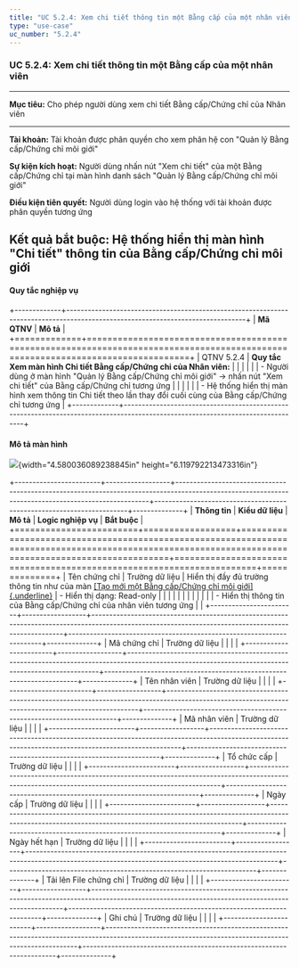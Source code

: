 ```yaml
---
title: "UC 5.2.4: Xem chi tiết thông tin một Bằng cấp của một nhân viên"
type: "use-case"
uc_number: "5.2.4"
---
```


### UC 5.2.4: Xem chi tiết thông tin một Bằng cấp của một nhân viên

  --------------------------------------------------------------------------------------------------------------------------------------------------------
  **Mục tiêu:**               Cho phép người dùng xem chi tiết Bằng cấp/Chứng chỉ của Nhân viên
  --------------------------- ----------------------------------------------------------------------------------------------------------------------------
  **Tài khoản:**              Tài khoản được phân quyền cho xem phân hệ con "Quản lý Bằng cấp/Chứng chỉ môi giới"

  **Sự kiện kích hoạt:**      Người dùng nhấn nút "Xem chi tiết" của một Bằng cấp/Chứng chỉ tại màn hình danh sách "Quản lý Bằng cấp/Chứng chỉ môi giới"

  **Điều kiện tiên quyết:**   Người dùng login vào hệ thống với tài khoản được phân quyền tương ứng

  **Kết quả bắt buộc:**       Hệ thống hiển thị màn hình "Chi tiết" thông tin của Bằng cấp/Chứng chỉ môi giới
  --------------------------------------------------------------------------------------------------------------------------------------------------------

#### Quy tắc nghiệp vụ

+-------------+--------------------------------------------------------------------------------------------------------------------------------+
| **Mã QTNV** | **Mô tả**                                                                                                                      |
+=============+================================================================================================================================+
| QTNV 5.2.4  | **Quy tắc Xem màn hình Chi tiết Bằng cấp/Chứng chỉ của Nhân viên:**                                                            |
|             |                                                                                                                                |
|             | -   Người dùng ở màn hình "Quản lý Bằng cấp/Chứng chỉ môi giới" -\> nhấn nút "Xem chi tiết" của Bằng cấp/Chứng chỉ tương ứng   |
|             |                                                                                                                                |
|             |     -   Hệ thống hiển thị màn hình xem thông tin Chi tiết theo lần thay đổi cuối cùng của Bằng cấp/Chứng chỉ tương ứng         |
+-------------+--------------------------------------------------------------------------------------------------------------------------------+

#### Mô tả màn hình

![](media/image31.png){width="4.580036089238845in" height="6.119792213473316in"}

+------------------------+------------------+----------------------------------------------------------------------------------------------------------------------------------------------------+----------------------------------------------------------------------+--------------+
| **Thông tin**          | **Kiểu dữ liệu** | **Mô tả**                                                                                                                                          | **Logic nghiệp vụ**                                                  | **Bắt buộc** |
+========================+==================+====================================================================================================================================================+======================================================================+==============+
| Tên chứng chỉ          | Trường dữ liệu   | Hiển thị đầy đủ trường thông tin như của màn [[Tạo mới một Bằng cấp/Chứng chỉ môi giới]{.underline}](#uc-5.2.3-tạo-mới-bằng-cấpchứng-chỉ-môi-giới) | \- Hiển thị dạng: Read-only                                          |              |
|                        |                  |                                                                                                                                                    |                                                                      |              |
|                        |                  |                                                                                                                                                    | \- Hiển thị thông tin của Bằng cấp/Chứng chỉ của nhân viên tương ứng |              |
+------------------------+------------------+----------------------------------------------------------------------------------------------------------------------------------------------------+----------------------------------------------------------------------+--------------+
| Mã chứng chỉ           | Trường dữ liệu   |                                                                                                                                                    |                                                                      |              |
+------------------------+------------------+----------------------------------------------------------------------------------------------------------------------------------------------------+----------------------------------------------------------------------+--------------+
| Tên nhân viên          | Trường dữ liệu   |                                                                                                                                                    |                                                                      |              |
+------------------------+------------------+----------------------------------------------------------------------------------------------------------------------------------------------------+----------------------------------------------------------------------+--------------+
| Mã nhân viên           | Trường dữ liệu   |                                                                                                                                                    |                                                                      |              |
+------------------------+------------------+----------------------------------------------------------------------------------------------------------------------------------------------------+----------------------------------------------------------------------+--------------+
| Tổ chức cấp            | Trường dữ liệu   |                                                                                                                                                    |                                                                      |              |
+------------------------+------------------+----------------------------------------------------------------------------------------------------------------------------------------------------+----------------------------------------------------------------------+--------------+
| Ngày cấp               | Trường dữ liệu   |                                                                                                                                                    |                                                                      |              |
+------------------------+------------------+----------------------------------------------------------------------------------------------------------------------------------------------------+----------------------------------------------------------------------+--------------+
| Ngày hết hạn           | Trường dữ liệu   |                                                                                                                                                    |                                                                      |              |
+------------------------+------------------+----------------------------------------------------------------------------------------------------------------------------------------------------+----------------------------------------------------------------------+--------------+
| Tải lên File chứng chỉ | Trường dữ liệu   |                                                                                                                                                    |                                                                      |              |
+------------------------+------------------+----------------------------------------------------------------------------------------------------------------------------------------------------+----------------------------------------------------------------------+--------------+
| Ghi chú                | Trường dữ liệu   |                                                                                                                                                    |                                                                      |              |
+------------------------+------------------+----------------------------------------------------------------------------------------------------------------------------------------------------+----------------------------------------------------------------------+--------------+
